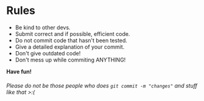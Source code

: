 # Rules
- Be kind to other devs.
- Submit correct and if possible, efficient code.
- Do not commit code that hasn't been tested.
- Give a detailed explanation of your commit.
- Don't give outdated code!
- Don't mess up while commiting ANYTHING!

**Have fun!**
###### Please do not be those people who does `git commit -m "changes"` and stuff like that >:(